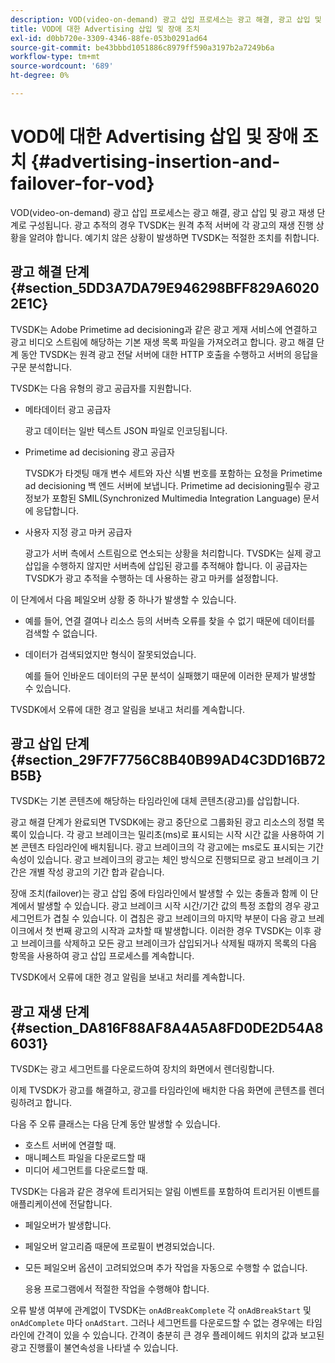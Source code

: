 ```yaml
---
description: VOD(video-on-demand) 광고 삽입 프로세스는 광고 해결, 광고 삽입 및 광고 재생 단계로 구성됩니다. 광고 추적의 경우 TVSDK는 원격 추적 서버에 각 광고의 재생 진행 상황을 알려야 합니다. 예기치 않은 상황이 발생하면 TVSDK는 적절한 조치를 취합니다.
title: VOD에 대한 Advertising 삽입 및 장애 조치
exl-id: d0bb720e-3309-4346-88fe-053b0291ad64
source-git-commit: be43bbbd1051886c8979ff590a3197b2a7249b6a
workflow-type: tm+mt
source-wordcount: '689'
ht-degree: 0%

---
```


# VOD에 대한 Advertising 삽입 및 장애 조치 {#advertising-insertion-and-failover-for-vod}

VOD(video-on-demand) 광고 삽입 프로세스는 광고 해결, 광고 삽입 및 광고 재생 단계로 구성됩니다. 광고 추적의 경우 TVSDK는 원격 추적 서버에 각 광고의 재생 진행 상황을 알려야 합니다. 예기치 않은 상황이 발생하면 TVSDK는 적절한 조치를 취합니다.

## 광고 해결 단계 {#section_5DD3A7DA79E946298BFF829A60202E1C}

TVSDK는 Adobe Primetime ad decisioning과 같은 광고 게재 서비스에 연결하고 광고 비디오 스트림에 해당하는 기본 재생 목록 파일을 가져오려고 합니다. 광고 해결 단계 동안 TVSDK는 원격 광고 전달 서버에 대한 HTTP 호출을 수행하고 서버의 응답을 구문 분석합니다.

TVSDK는 다음 유형의 광고 공급자를 지원합니다.

* 메타데이터 광고 공급자

   광고 데이터는 일반 텍스트 JSON 파일로 인코딩됩니다.
* Primetime ad decisioning 광고 공급자

   TVSDK가 타겟팅 매개 변수 세트와 자산 식별 번호를 포함하는 요청을 Primetime ad decisioning 백 엔드 서버에 보냅니다. Primetime ad decisioning필수 광고 정보가 포함된 SMIL(Synchronized Multimedia Integration Language) 문서에 응답합니다.
* 사용자 지정 광고 마커 공급자

   광고가 서버 측에서 스트림으로 연소되는 상황을 처리합니다. TVSDK는 실제 광고 삽입을 수행하지 않지만 서버측에 삽입된 광고를 추적해야 합니다. 이 공급자는 TVSDK가 광고 추적을 수행하는 데 사용하는 광고 마커를 설정합니다.

이 단계에서 다음 페일오버 상황 중 하나가 발생할 수 있습니다.

* 예를 들어, 연결 결여나 리소스 등의 서버측 오류를 찾을 수 없기 때문에 데이터를 검색할 수 없습니다.
* 데이터가 검색되었지만 형식이 잘못되었습니다.

   예를 들어 인바운드 데이터의 구문 분석이 실패했기 때문에 이러한 문제가 발생할 수 있습니다.

TVSDK에서 오류에 대한 경고 알림을 보내고 처리를 계속합니다.

## 광고 삽입 단계 {#section_29F7F7756C8B40B99AD4C3DD16B72B5B}

TVSDK는 기본 콘텐츠에 해당하는 타임라인에 대체 콘텐츠(광고)를 삽입합니다.

광고 해결 단계가 완료되면 TVSDK에는 광고 중단으로 그룹화된 광고 리소스의 정렬 목록이 있습니다. 각 광고 브레이크는 밀리초(ms)로 표시되는 시작 시간 값을 사용하여 기본 콘텐츠 타임라인에 배치됩니다. 광고 브레이크의 각 광고에는 ms로도 표시되는 기간 속성이 있습니다. 광고 브레이크의 광고는 체인 방식으로 진행되므로 광고 브레이크 기간은 개별 작성 광고의 기간 합과 같습니다.

장애 조치(failover)는 광고 삽입 중에 타임라인에서 발생할 수 있는 충돌과 함께 이 단계에서 발생할 수 있습니다. 광고 브레이크 시작 시간/기간 값의 특정 조합의 경우 광고 세그먼트가 겹칠 수 있습니다. 이 겹침은 광고 브레이크의 마지막 부분이 다음 광고 브레이크에서 첫 번째 광고의 시작과 교차할 때 발생합니다. 이러한 경우 TVSDK는 이후 광고 브레이크를 삭제하고 모든 광고 브레이크가 삽입되거나 삭제될 때까지 목록의 다음 항목을 사용하여 광고 삽입 프로세스를 계속합니다.

TVSDK에서 오류에 대한 경고 알림을 보내고 처리를 계속합니다.

## 광고 재생 단계 {#section_DA816F88AF8A4A5A8FD0DE2D54A86031}

TVSDK는 광고 세그먼트를 다운로드하여 장치의 화면에서 렌더링합니다.

이제 TVSDK가 광고를 해결하고, 광고를 타임라인에 배치한 다음 화면에 콘텐츠를 렌더링하려고 합니다.

다음 주 오류 클래스는 다음 단계 동안 발생할 수 있습니다.

* 호스트 서버에 연결할 때.
* 매니페스트 파일을 다운로드할 때
* 미디어 세그먼트를 다운로드할 때.

TVSDK는 다음과 같은 경우에 트리거되는 알림 이벤트를 포함하여 트리거된 이벤트를 애플리케이션에 전달합니다.

* 페일오버가 발생합니다.
* 페일오버 알고리즘 때문에 프로필이 변경되었습니다.
* 모든 페일오버 옵션이 고려되었으며 추가 작업을 자동으로 수행할 수 없습니다.

   응용 프로그램에서 적절한 작업을 수행해야 합니다.

오류 발생 여부에 관계없이 TVSDK는 `onAdBreakComplete` 각 `onAdBreakStart` 및 `onAdComplete` 마다 `onAdStart`. 그러나 세그먼트를 다운로드할 수 없는 경우에는 타임라인에 간격이 있을 수 있습니다. 간격이 충분히 큰 경우 플레이헤드 위치의 값과 보고된 광고 진행률이 불연속성을 나타낼 수 있습니다.
